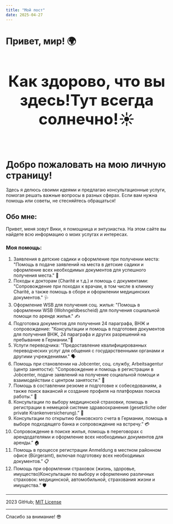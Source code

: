 ```yaml
---
title: "Мой пост"
date: 2025-04-27
---
```


# Привет, мир! 🌍

<header style="font-size: 24px; font-weight: bold;">

<h1>Как здорово, что вы здесь!Тут всегда солнечно!☀️

</h1>

</header>

<!--
  <<< Author notes: Viki >>>
-->
# Добро пожаловать на мою личную страницу! 

Здесь я делюсь своими идеями и предлагаю консультационные услуги, помогая решать важные вопросы в разных сферах. Если вам нужна помощь или советы, не стесняйтесь обращаться!

## Обо мне: 

Привет, меня зовут Вики, я помощница и энтузиастка. На этом сайте вы найдете всю информацию о моих услугах и интересах.

### Моя помощь: 

1. Заявления в детские садики и оформление при получении места: "Помощь в подаче заявлений на места в детские садики и оформление всех необходимых документов для успешного получения места." 📑
2. Походы к докторам (Charité и т.д.) и помощь с документами: "Сопровождение при походах к врачам, в том числе в клинику Charité, а также помощь в сборе и оформлении медицинских документов." 🩺
3. Оформление WSB для получения соц. жилья: "Помощь в оформлении WSB (Wohngeldbescheid) для получения социальной помощи по аренде жилья." ✍️
4. Подготовка документов для получения 24 параграфа, ВНЖ и сопровождение: "Консультации и помощь в подготовке документов для получения ВНЖ, 24 параграфа и других разрешений на пребывание в Германии."📝
5. Услуги переводчика: "Предоставление квалифицированных переводческих услуг для общения с государственными органами и другими учреждениями." 🗣️
6. Помощь при становлении на Jobcenter, соц. службу, Arbeitsagentur (центр занятости): "Сопровождение и помощь в регистрации в Jobcenter, подаче заявлений на получение социальной помощи и взаимодействии с центром занятости." 📖
7. Помощь в составлении резюме и подготовке к собеседованиям, а также поиск вакансий и создание профиля на платформах поиска работы.” 💼
8. Консультации по выбору медицинской страховки, помощь в регистрации в немецкой системе здравоохранения (gesetzliche oder private Krankenversicherung).” 🏥
9. Консультации по открытию банковского счета в Германии, помощь в выборе подходящего банка и сопровождение на встречу.” 💳
10. Сопровождение в поиске жилья, помощь в переговорах с арендодателями и оформление всех необходимых документов для аренды.” 🏠
11. Помощь в процессе регистрации Anmeldung  в местном районном  офисе  (Bürgeramt), включая подготовку всех необходимых документов.” 📋
12. Помощь при оформлении страховок (жизнь, здоровье, имущество)Консультации по выбору и оформлению различных страховок: медицинской, автомобильной, страхования жизни и имущества.” 🛡️

<footer>

<!--
  <<< Author notes: Footer >>>
  Add a link to get support, GitHub status page, code of conduct, license link.
-->

---

 2023 GitHub;
 [MIT License](https://gh.io/mit)

</footer>


---
Спасибо за внимание! 😎
